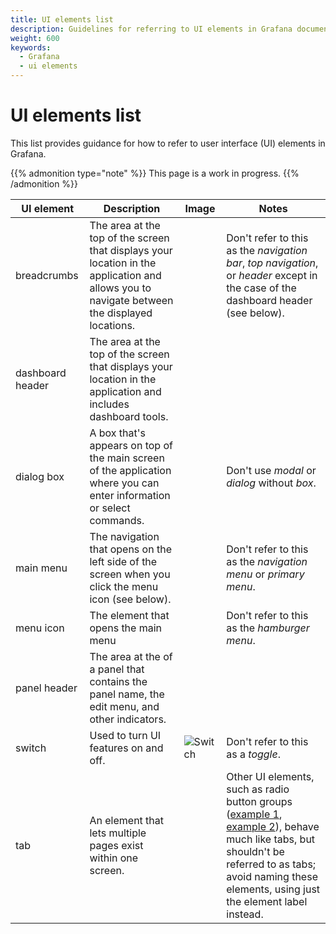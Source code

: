 ```yaml
---
title: UI elements list
description: Guidelines for referring to UI elements in Grafana documentation.
weight: 600
keywords:
  - Grafana
  - ui elements
---
```


# UI elements list

This list provides guidance for how to refer to user interface (UI) elements in Grafana.

{{% admonition type="note" %}}
This page is a work in progress.
{{% /admonition %}}

<!-- prettier-ignore-start -->

| UI element | Description | Image | Notes |
|------------|-------------|-------|-------|
| breadcrumbs | The area at the top of the screen that displays your location in the application and allows you to navigate between the displayed locations. |  | Don't refer to this as the _navigation bar_, _top navigation_, or _header_ except in the case of the dashboard header (see below). |
| dashboard header | The area at the top of the screen that displays your location in the application and includes dashboard tools. |  |  |
| dialog box | A box that's appears on top of the main screen of the application where you can enter information or select commands. |  | Don't use _modal_ or _dialog_ without _box_. |
| main menu | The navigation that opens on the left side of the screen when you click the menu icon (see below). |  | Don't refer to this as the _navigation menu_ or _primary menu_. |
| menu icon | The element that opens the main menu |  | Don't refer to this as the _hamburger menu_. |
| panel header | The area at the of a panel that contains the panel name, the edit menu, and other indicators. |  |  |
| switch | Used to turn UI features on and off. | ![Switch](/media/docs/writers-toolkit/ui-elements/switch.png) | Don't refer to this as a _toggle_. |
| tab | An element that lets multiple pages exist within one screen. |  | Other UI elements, such as radio button groups ([example 1](), [example 2]()), behave much like tabs, but shouldn't be referred to as tabs; avoid naming these elements, using just the element label instead. |

<!-- prettier-ignore-end -->